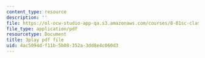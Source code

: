 ```yaml
---
content_type: resource
description: ''
file: https://ol-ocw-studio-app-qa.s3.amazonaws.com/courses/8-01sc-classical-mechanics-fall-2016/4ac5094df11b5b08352a3dd8e4c060d3_d2POYCmmM8A.pdf
file_type: application/pdf
resourcetype: Document
title: 3play pdf file
uid: 4ac5094d-f11b-5b08-352a-3dd8e4c060d3
---
```

